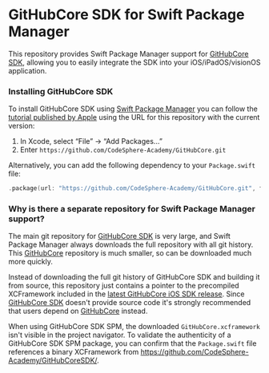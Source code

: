 # GitHubCore SDK for Swift Package Manager

This repository provides Swift Package Manager support for [GitHubCore SDK](https://github.com/CodeSphere-Academy/GitHubCoreSDK), allowing you to easily integrate the SDK into your iOS/iPadOS/visionOS application.

### Installing GitHubCore SDK

To install GitHubCore SDK using [Swift Package Manager](https://github.com/apple/swift-package-manager) you can follow the [tutorial published by Apple](https://developer.apple.com/documentation/xcode/adding_package_dependencies_to_your_app) using the URL for this repository with the current version:

1. In Xcode, select “File” → “Add Packages...”
2. Enter `https://github.com/CodeSphere-Academy/GitHubCore.git`

Alternatively, you can add the following dependency to your `Package.swift` file:

```swift
.package(url: "https://github.com/CodeSphere-Academy/GitHubCore.git", from: "1.1.0")
```

### Why is there a separate repository for Swift Package Manager support?

The main git repository for [GitHubCore SDK](https://github.com/CodeSphere-Academy/GitHubCoreSDK) is very large, and Swift Package Manager always downloads the full repository with all git history. This [GitHubCore](https://github.com/CodeSphere-Academy/GitHubCore) repository is much smaller, so can be downloaded much more quickly.

Instead of downloading the full git history of GitHubCore SDK and building it from source, this repository just contains a pointer to the precompiled XCFramework included in the [latest GitHubCore iOS SDK release](https://github.com/CodeSphere-Academy/GitHubCoreSDK/releases/latest). Since [GitHubCore SDK](https://github.com/CodeSphere-Academy/GitHubCoreSDK/) doesn't provide source code it's strongly recommended that users depend on [GitHubCore](https://github.com/CodeSphere-Academy/GitHubCore) instead.

When using GitHubCore SDK SPM, the downloaded `GitHubCore.xcframework` isn't visible in the project navigator. To validate the authenticity of a GitHubCore SDK SPM package, you can confirm that the `Package.swift` file references a binary XCFramework from https://github.com/CodeSphere-Academy/GitHubCoreSDK/. 